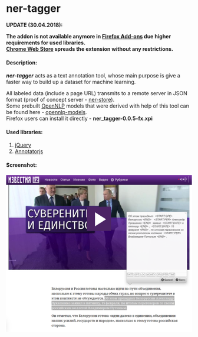 # ner-tagger

**UPDATE (30.04.2018):**

**The addon is not available anymore in [Firefox Add-ons](https://addons.mozilla.org/en-US/firefox/) due higher requirements for used libraries.  
[Chrome Web Store](https://chrome.google.com/webstore) spreads the extension without any restrictions.**

#### Description:

***ner-tagger*** acts as a text annotation tool, whose main purpose is give a faster way to build up a dataset for machine learning.  
  
All labeled data (include a page URL) transmits to a remote server in JSON format (proof of concept server - [ner-store](https://github.com/livelace/ner-store)).  
Some prebuilt [OpenNLP](https://opennlp.apache.org/) models that were derived with help of this tool can be found here - [opennlp-models](https://github.com/livelace/opennlp-models).  
Firefox users can install it directly - **ner_tagger-0.0.5-fx.xpi**

#### Used libraries:

1. [jQuery](https://jquery.com/)
2. [Annotatorjs](http://annotatorjs.org/)

#### Screenshot:

![screenshot](img/screenshot.png)
